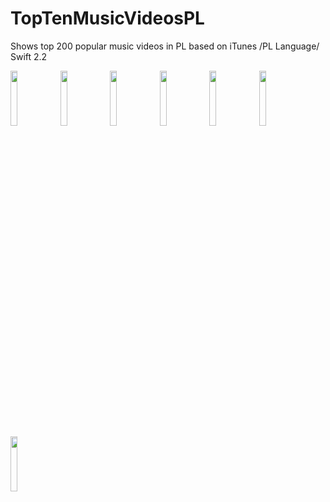 # TopTenMusicVideosPL
Shows top 200 popular music videos in PL based on iTunes /PL Language/ Swift 2.2

<img src="https://cloud.githubusercontent.com/assets/19606025/16270626/41ffdc8e-3897-11e6-802f-942a6ab4a29b.png" width="15%"></img> <img src="https://cloud.githubusercontent.com/assets/19606025/16270619/41d57cdc-3897-11e6-8897-1ad34c32d511.png" width="15%"></img> <img src="https://cloud.githubusercontent.com/assets/19606025/16270622/41d9c684-3897-11e6-9f46-05c202323a7b.png" width="15%"></img> <img src="https://cloud.githubusercontent.com/assets/19606025/16270621/41d7aa8e-3897-11e6-87e0-1b4338c78edd.png" width="15%"></img> <img src="https://cloud.githubusercontent.com/assets/19606025/16270620/41d78b9e-3897-11e6-8ef7-9044c2e5cf6d.png" width="15%"></img> <img src="https://cloud.githubusercontent.com/assets/19606025/16270625/41f8da60-3897-11e6-834b-df72054d6ac4.png" width="15%"></img> <img src="https://cloud.githubusercontent.com/assets/19606025/16270623/41da5612-3897-11e6-89fc-d4fc2df815da.png" width="15%"></img> 
